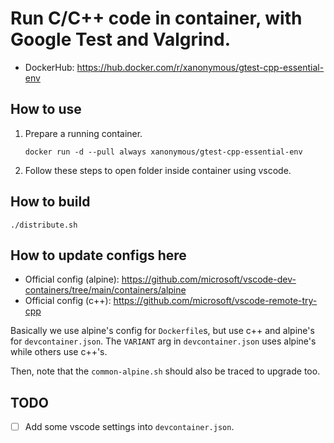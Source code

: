 # Run C/C++ code in container, with Google Test and Valgrind.

- DockerHub: https://hub.docker.com/r/xanonymous/gtest-cpp-essential-env

## How to use

1. Prepare a running container.

    ```shell
    docker run -d --pull always xanonymous/gtest-cpp-essential-env
    ```

2. Follow these steps to open folder inside container using vscode.

## How to build

```shell
./distribute.sh
```

## How to update configs here

- Official config (alpine): https://github.com/microsoft/vscode-dev-containers/tree/main/containers/alpine
- Official config (c++): https://github.com/microsoft/vscode-remote-try-cpp

Basically we use alpine's config for `Dockerfile`s, but use c++ and alpine's for `devcontainer.json`.
The `VARIANT` arg in `devcontainer.json` uses alpine's while others use c++'s.

Then, note that the `common-alpine.sh` should also be traced to upgrade too.

## TODO

- [ ] Add some vscode settings into `devcontainer.json`.
